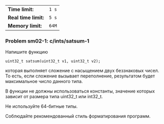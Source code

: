 |                      |       |
|----------------------|-------|
| **Time limit:**      | `1 s` |
| **Real time limit:** | `5 s` |
| **Memory limit:**    | `64M` |


### Problem sm02-1: c/ints/satsum-1

Напишите функцию

    
    
    uint32_t satsum(uint32_t v1, uint32_t v2);

которая выполняет сложение с насыщением двух беззнаковых чисел.
То есть, если сложение вызывает переполнение, результатом будет
максимальное число данного типа.

В функции не должны использоваться константы, значение которых
зависит от размера типа uint32_t или int32_t.

Не используйте 64-битные типы.

Соблюдайте рекомендованный стиль форматирования программ.

